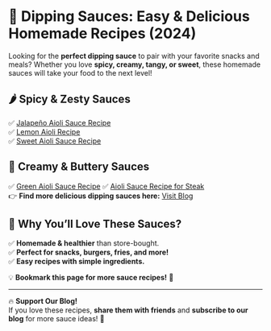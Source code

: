 # 🍯 Dipping Sauces: Easy & Delicious Homemade Recipes (2024)  

Looking for the **perfect dipping sauce** to pair with your favorite snacks and meals? Whether you love **spicy, creamy, tangy, or sweet**, these homemade sauces will take your food to the next level!  

## 🌶️ **Spicy & Zesty Sauces**  
✅ [Jalapeño Aioli Sauce Recipe](https://lhinspire.com/5-homemade-aioli-sauces/)  
✅ [Lemon Aioli Recipe](https://lhinspire.com/5-homemade-aioli-sauces/)   
✅ [Sweet Aioli Sauce Recipe](https://lhinspire.com/5-homemade-aioli-sauces/)

## 🧄 **Creamy & Buttery Sauces**  
✅ [Green Aioli Sauce Recipe](https://lhinspire.com/5-homemade-aioli-sauces/)
✅ [Aioli Sauce Recipe for Steak](https://lhinspire.com/5-homemade-aioli-sauces/)   
👉 **Find more delicious dipping sauces here:** [Visit Blog](https://lhinspire.com)  

## 🎯 **Why You’ll Love These Sauces?**  
✅ **Homemade & healthier** than store-bought.  
✅ **Perfect for snacks, burgers, fries, and more!**  
✅ **Easy recipes with simple ingredients.**  

💡 **Bookmark this page for more sauce recipes!** 🚀  

---

🔥 **Support Our Blog!**  
If you love these recipes, **share them with friends** and **subscribe to our blog** for more sauce ideas! 🎉  

